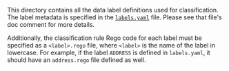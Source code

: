 This directory contains all the data label definitions used for classification.
The label metadata is specified in the [`labels.yaml`](labels.yaml) file. Please
see that file's doc comment for more details.

Additionally, the classification rule Rego code for each label must be specified
as a `<label>.rego` file, where `<label>` is the name of the label in lowercase.
For example, if the label `ADDRESS` is defined in `labels.yaml`, it should have
an `address.rego` file defined as well.

